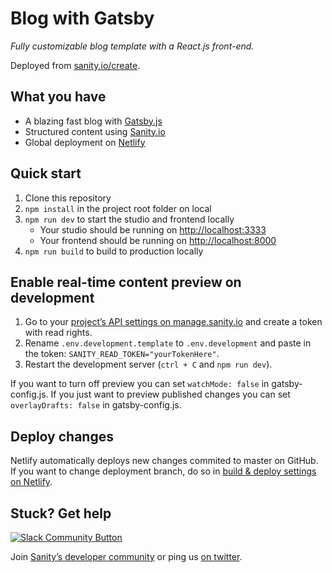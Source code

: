# Blog with Gatsby

_Fully customizable blog template with a React.js front-end._

Deployed from [sanity.io/create](https://www.sanity.io/create/?template=sanity-io%2Fsanity-template-gatsby-blog).

## What you have

- A blazing fast blog with [Gatsby.js](https://gatsbyjs.org)
- Structured content using [Sanity.io](https://www.sanity.io)
- Global deployment on [Netlify](https://netlify.com)

## Quick start

1. Clone this repository
2. `npm install` in the project root folder on local
3. `npm run dev` to start the studio and frontend locally
   - Your studio should be running on [http://localhost:3333](http://localhost:3333)
   - Your frontend should be running on [http://localhost:8000](http://localhost:8000)
4. `npm run build` to build to production locally

## Enable real-time content preview on development

1. Go to your [project’s API settings on manage.sanity.io](https://manage.sanity.io/projects/feoldk5l/settings/api) and create a token with read rights.
2. Rename `.env.development.template` to `.env.development` and paste in the token: `SANITY_READ_TOKEN="yourTokenHere"`.
3. Restart the development server (`ctrl + C` and `npm run dev`).

If you want to turn off preview you can set `watchMode: false` in gatsby-config.js. If you just want to preview published changes you can set `overlayDrafts: false` in gatsby-config.js.

## Deploy changes

Netlify automatically deploys new changes commited to master on GitHub. If you want to change deployment branch, do so in [build & deploy settings on Netlify](https://www.netlify.com/docs/continuous-deployment/#branches-deploys).

## Stuck? Get help

[![Slack Community Button](https://slack.sanity.io/badge.svg)](https://slack.sanity.io/)

Join [Sanity’s developer community](https://slack.sanity.io) or ping us [on twitter](https://twitter.com/sanity_io).
